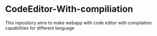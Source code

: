 # CodeEditor-With-compiliation
This repository  aims to make webapp with code editor with compilation capabilities for different language
